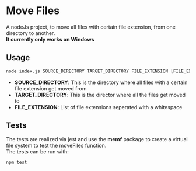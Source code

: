 # Move Files

A nodeJs project, to move all files with certain file extension, from one directory to another. <br/>
**It currently only works on Windows**


## Usage

```bash
node index.js SOURCE_DIRECTORY TARGET_DIRECTORY FILE_EXTENSION [FILE_EXTENSION_1 FILE_EXTENSION_2 ...]
```
- **SOURCE_DIRECTORY**: This is the directory where all files with a certain file extension get moved from
- **TARGET_DIRECTORY**: This is the director where all the files get moved to
- **FILE_EXTENSION**: List of file extensions seperated with a whitespace

## Tests

The tests are realized via jest and use the **memf** package to create a virtual file system to test the moveFiles function. <br/>
The tests can be run with:
```bash
npm test
```

